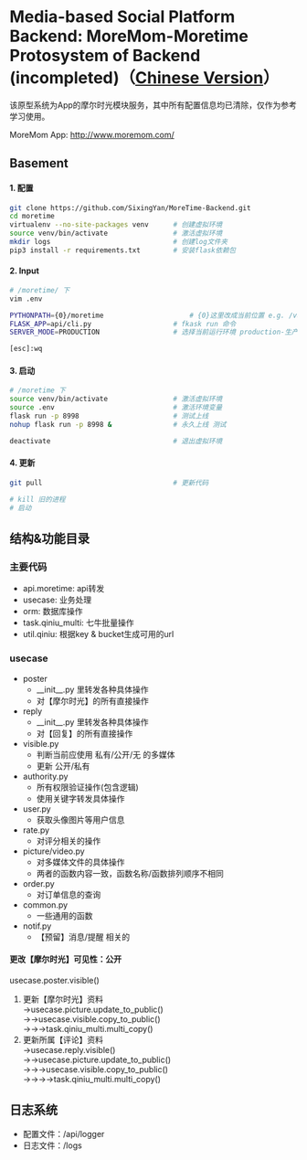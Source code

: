 # Media-based Social Platform Backend: MoreMom-Moretime Protosystem of Backend (incompleted)（[Chinese Version](https://github.com/SixingYan/MoreTime-Backend/blob/master/readme.md)）
该原型系统为App的摩尔时光模块服务，其中所有配置信息均已清除，仅作为参考学习使用。

MoreMom App: http://www.moremom.com/

## Basement
#### 1. 配置
```Bash
git clone https://github.com/SixingYan/MoreTime-Backend.git
cd moretime
virtualenv --no-site-packages venv    	# 创建虚拟环境
source venv/bin/activate              	# 激活虚拟环境
mkdir logs								# 创建log文件夹
pip3 install -r requirements.txt		# 安装flask依赖包
```


#### 2. Input 
```Bash
# /moretime/ 下
vim .env

PYTHONPATH={0}/moretime 					# {0}这里改成当前位置 e.g. /var/web/moretime 测试服
FLASK_APP=api/cli.py  					# fkask run 命令
SERVER_MODE=PRODUCTION 					# 选择当前运行环境 production-生产 development-开发 

[esc]:wq
```

#### 3. 启动
```Bash
# /moretime 下
source venv/bin/activate    			# 激活虚拟环境
source .env                       		# 激活环境变量
flask run -p 8998      					# 测试上线
nohup flask run -p 8998 &   			# 永久上线 测试

deactivate    							# 退出虚拟环境
```

#### 4. 更新
```Bash
git pull                              	# 更新代码

# kill 旧的进程
# 启动
```


## 结构&功能目录

### 主要代码
- api.moretime: api转发
- usecase: 业务处理
- orm: 数据库操作
- task.qiniu_multi: 七牛批量操作 
- util.qiniu: 根据key & bucket生成可用的url

### usecase
- poster
  - \_\_init\_\_.py 里转发各种具体操作
  - 对【摩尔时光】的所有直接操作
- reply
  - \_\_init\_\_.py 里转发各种具体操作
  - 对【回复】的所有直接操作
- visible.py
  - 判断当前应使用 私有/公开/无 的多媒体
  - 更新 公开/私有
- authority.py
  - 所有权限验证操作(包含逻辑)
  - 使用关键字转发具体操作
- user.py
  - 获取头像图片等用户信息
- rate.py
  - 对评分相关的操作
- picture/video.py
  - 对多媒体文件的具体操作
  - 两者的函数内容一致，函数名称/函数排列顺序不相同
- order.py
  - 对订单信息的查询
- common.py
  - 一些通用的函数
- notif.py
  - 【预留】消息/提醒 相关的



#### 更改【摩尔时光】可见性：公开
usecase.poster.visible()
1. 更新【摩尔时光】资料  
->usecase.picture.update_to_public()  
->->usecase.visible.copy_to_public()  
->->->task.qiniu_multi.multi_copy()  
2. 更新所属【评论】资料  
->usecase.reply.visible()  
->->usecase.picture.update_to_public()  
->->->usecase.visible.copy_to_public()  
->->->->task.qiniu_multi.multi_copy()  

## 日志系统
- 配置文件：/api/logger
- 日志文件：/logs
